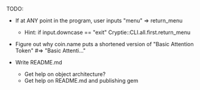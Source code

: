 TODO:

- If at ANY point in the program, user inputs "menu" => return_menu
  - Hint:
      if input.downcase == "exit"
        Cryptie::CLI.all.first.return_menu

- Figure out why coin.name puts a shortened version of "Basic Attention Token"
  #=> "Basic Attenti..."

- Write README.md

  - Get help on object architecture?
  - Get help on README.md and publishing gem

